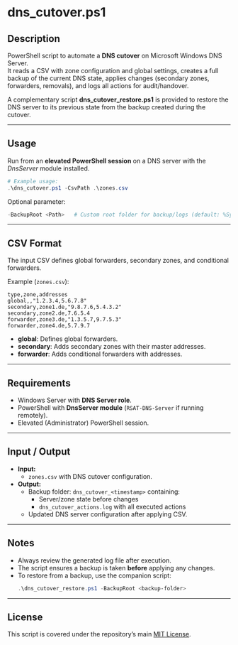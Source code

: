 # dns_cutover.ps1

## Description
PowerShell script to automate a **DNS cutover** on Microsoft Windows DNS Server.  
It reads a CSV with zone configuration and global settings, creates a full backup of the current DNS state, applies changes (secondary zones, forwarders, removals), and logs all actions for audit/handover.  

A complementary script **dns_cutover_restore.ps1** is provided to restore the DNS server to its previous state from the backup created during the cutover.

---

## Usage
Run from an **elevated PowerShell session** on a DNS server with the *DnsServer* module installed.

```powershell
# Example usage:
.\dns_cutover.ps1 -CsvPath .\zones.csv
```

Optional parameter:
```powershell
-BackupRoot <Path>   # Custom root folder for backup/logs (default: %SystemRoot%\dns\dns_cutover_YYYYMMDD-HHMMSS)
```

---

## CSV Format
The input CSV defines global forwarders, secondary zones, and conditional forwarders.

Example (`zones.csv`):
```csv
type,zone,addresses
global,,"1.2.3.4,5.6.7.8"
secondary,zone1.de,"9.8.7.6,5.4.3.2"
secondary,zone2.de,7.6.5.4
forwarder,zone3.de,"1.3.5.7,9.7.5.3"
forwarder,zone4.de,5.7.9.7
```

- **global**: Defines global forwarders.  
- **secondary**: Adds secondary zones with their master addresses.  
- **forwarder**: Adds conditional forwarders with addresses.  

---

## Requirements
- Windows Server with **DNS Server role**.  
- PowerShell with **DnsServer module** (`RSAT-DNS-Server` if running remotely).  
- Elevated (Administrator) PowerShell session.  

---

## Input / Output
- **Input:**  
  - `zones.csv` with DNS cutover configuration.  
- **Output:**  
  - Backup folder: `dns_cutover_<timestamp>` containing:  
    - Server/zone state before changes  
    - `dns_cutover_actions.log` with all executed actions  
  - Updated DNS server configuration after applying CSV.  

---

## Notes
- Always review the generated log file after execution.  
- The script ensures a backup is taken **before** applying any changes.  
- To restore from a backup, use the companion script:  
  ```powershell
  .\dns_cutover_restore.ps1 -BackupRoot <backup-folder>
  ```  

---

## License
This script is covered under the repository’s main [MIT License](../LICENSE).  
